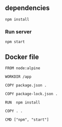 ## dependencies
```
npm install
```

### Run server
```
npm start
```

## Docker file
```
FROM node:alpine

WORKDIR /app

COPY package.json .

COPY package-lock.json .

RUN  npm install

COPY . .

CMD ["npm", "start"]
```